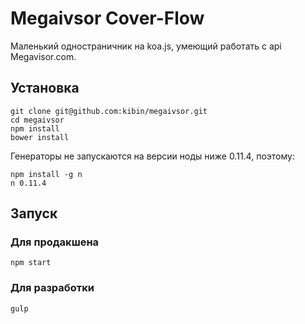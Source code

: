 Megaivsor Cover-Flow
===========

Маленький одностраничник на koa.js, умеющий работать с api Megavisor.com.

## Установка
    git clone git@github.com:kibin/megaivsor.git
    cd megaivsor
    npm install
    bower install

Генераторы не запускаются на версии ноды ниже 0.11.4, поэтому:

    npm install -g n
    n 0.11.4

## Запуск

### Для продакшена
    npm start

### Для разработки
    gulp
